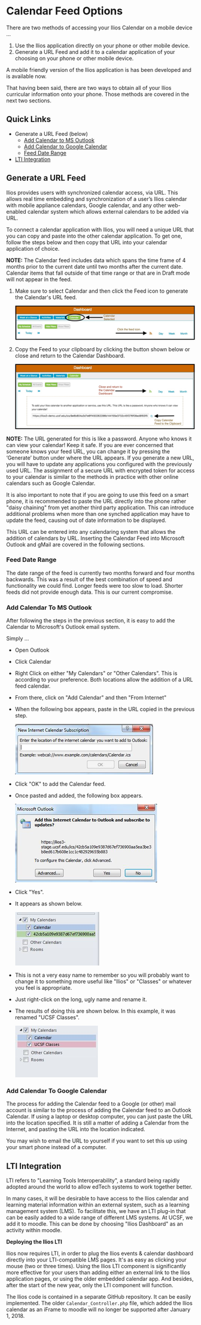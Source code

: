# Calendar Feed Options

There are two methods of accessing your Ilios Calendar on a mobile device ...

1. Use the Ilios application directly on your phone or other mobile device. 
2. Generate a URL Feed and add it to a calendar application of your choosing on your phone or other mobile device.

A mobile friendly version of the Ilios application is has been developed and is available now.

That having been said, there are two ways to obtain all of your Ilios curricular information onto your phone. Those methods are covered in the next two sections.

## Quick Links

* Generate a URL Feed \(below\)
  * [Add Calendar to MS Outlook](https://iliosproject.gitbook.io/ilios-user-guide/dashboard/calendar-feed-options#add-calendar-to-ms-outlook)
  * [Add Calendar to Google Calendar](https://iliosproject.gitbook.io/ilios-user-guide/dashboard/calendar-feed-options#add-calendar-to-google-calendar)
  * [Feed Date Range](https://iliosproject.gitbook.io/ilios-user-guide/dashboard/calendar-feed-options#feed-date-range)
* [LTI Integration](https://iliosproject.gitbook.io/ilios-user-guide/dashboard/calendar-feed-options#lti-integration)

## Generate a URL Feed

Ilios provides users with synchronized calendar access, via URL. This allows real time embedding and synchronization of a user’s Ilios calendar with mobile appliance calendars, Google calendar, and any other web-enabled calendar system which allows external calendars to be added via URL.

To connect a calendar application with Ilios, you will need a unique URL that you can copy and paste into the other calendar application. To get one, follow the steps below and then copy that URL into your calendar application of choice.

**NOTE:** The Calendar feed includes data which spans the time frame of 4 months prior to the current date until two months after the current date. Calendar items that fall outside of that time range or that are in Draft mode will not appear in the feed.

1. Make sure to select Calendar and then click the Feed icon to generate the Calendar's URL feed.

   ![Click the Feed](../.gitbook/assets/feed_button.jpg)

2. Copy the Feed to your clipboard by clicking the button shown below or close and return to the Calendar Dashboard.

   ![Copy the Feed](../.gitbook/assets/copy_feed.jpg)

**NOTE:** The URL generated for this is like a password. Anyone who knows it can view your calendar! Keep it safe. If you are ever concerned that someone knows your feed URL, you can change it by pressing the ‘Generate’ button under where the URL appears. If you generate a new URL, you will have to update any applications you configured with the previously used URL. The assignment of a secure URL with encrypted token for access to your calendar is similar to the methods in practice with other online calendars such as Google Calendar.

It is also important to note that if you are going to use this feed on a smart phone, it is recommended to paste the URL directly into the phone rather "daisy chaining" from yet another third party application. This can introduce additional problems when more than one synched application may have to update the feed, causing out of date information to be displayed.

This URL can be entered into any calendaring system that allows the addition of calendars by URL. Inserting the Calendar Feed into Microsoft Outlook and gMail are covered in the following sections.

### Feed Date Range

The date range of the feed is currently two months forward and four months backwards. This was a result of the best combination of speed and functionality we could find. Longer feeds were too slow to load. Shorter feeds did not provide enough data. This is our current compromise.

### Add Calendar To MS Outlook

After following the steps in the previous section, it is easy to add the Calendar to Microsoft's Outlook email system.

Simply ...

* Open Outlook
* Click Calendar
* Right Click on either "My Calendars" or "Other Calendars".  This is according to your preference.  Both locations allow the addition of a URL feed calendar.
* From there, click on "Add Calendar" and then "From Internet"
* When the following box appears, paste in the URL copied in the previous step.

  ![](../.gitbook/assets/calendar_paste_box.jpg)

* Click "OK" to add the Calendar feed.
* Once pasted and added, the following box appears.

  ![Static Calendar Paste](../.gitbook/assets/calendar_confirm.jpg)

* Click "Yes".
* It appears as shown below.

  ![](../.gitbook/assets/calendar_added.jpg)

* This is not a very easy name to remember so you will probably want to change it to something more useful like "Ilios" or "Classes" or whatever you feel is appropriate.
* Just right-click on the long, ugly name and rename it.
* The results of doing this are shown below.  In this example, it was renamed "UCSF Classes".

  ![](../.gitbook/assets/calendar_renamed.jpg)

### Add Calendar To Google Calendar

The process for adding the Calendar feed to a Google \(or other\) mail account is similar to the process of adding the Calendar feed to an Outlook Calendar. If using a laptop or desktop computer, you can just paste the URL into the location specified. It is still a matter of adding a Calendar from the Internet, and pasting the URL into the location indicated.

You may wish to email the URL to yourself if you want to set this up using your smart phone instead of a computer.

## LTI Integration

LTI refers to "Learning Tools Interoperability", a standard being rapidly adopted around the world to allow edTech systems to work together better.

In many cases, it will be desirable to have access to the Ilios calendar and learning material information within an external system, such as a learning management system \(LMS\). To facilitate this, we have an LTI plug-in that can be easily added to a wide range of different LMS systems. At UCSF, we add it to moodle. This can be done by choosing "Ilios Dashboard" as an activity within moodle.

**Deploying the Ilios LTI**

Ilios now requires LTI, in order to plug the Ilios events & calendar dashboard directly into your LTI-compatible LMS pages. It's as easy as clicking your mouse \(two or three times\). Using the Ilios LTI component is significantly more effective for your users than adding either an external link to the Ilios application pages, or using the older embedded calendar app. And besides, after the start of the new year, only the LTI component will function.

The Ilios code is contained in a separate GitHub repository. It can be easily implemented. The older `Calendar_Controller.php` file, which added the Ilios calendar as an iFrame to moodle will no longer be supported after January 1, 2018.

